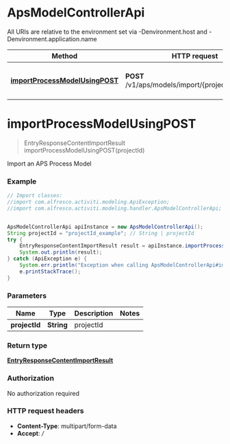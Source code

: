 # ApsModelControllerApi

All URIs are relative to the environment set via -Denvironment.host and -Denvironment.application.name

Method | HTTP request | Description
------------- | ------------- | -------------
[**importProcessModelUsingPOST**](ApsModelControllerApi.md#importProcessModelUsingPOST) | **POST** /v1/aps/models/import/{projectId}/process | Import an APS Process Model

<a name="importProcessModelUsingPOST"></a>
# **importProcessModelUsingPOST**
> EntryResponseContentImportResult importProcessModelUsingPOST(projectId)

Import an APS Process Model

### Example
```java
// Import classes:
//import com.alfresco.activiti.modeling.ApiException;
//import com.alfresco.activiti.modeling.handler.ApsModelControllerApi;


ApsModelControllerApi apiInstance = new ApsModelControllerApi();
String projectId = "projectId_example"; // String | projectId
try {
    EntryResponseContentImportResult result = apiInstance.importProcessModelUsingPOST(projectId);
    System.out.println(result);
} catch (ApiException e) {
    System.err.println("Exception when calling ApsModelControllerApi#importProcessModelUsingPOST");
    e.printStackTrace();
}
```

### Parameters

Name | Type | Description  | Notes
------------- | ------------- | ------------- | -------------
 **projectId** | **String**| projectId |

### Return type

[**EntryResponseContentImportResult**](EntryResponseContentImportResult.md)

### Authorization

No authorization required

### HTTP request headers

 - **Content-Type**: multipart/form-data
 - **Accept**: */*

